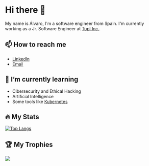 <link rel="stylesheet" href="https://cdnjs.cloudflare.com/ajax/libs/font-awesome/6.6.0/css/all.min.css" integrity="sha512-Kc323vGBEqzTmouAECnVceyQqyqdsSiqLQISBL29aUW4U/M7pSPA/gEUZQqv1cwx4OnYxTxve5UMg5GT6L4JJg==" crossorigin="anonymous" referrerpolicy="no-referrer" />

# Hi there 👋
<!--
**4lvaro22/4lvaro22** is a ✨ _special_ ✨ repository because its `README.md` (this file) appears on your GitHub profile.

Here are some ideas to get you started:

- 🔭 I’m currently working on ...
- 🌱 I’m currently learning ...
- 👯 I’m looking to collaborate on ...
- 🤔 I’m looking for help with ...
- 💬 Ask me about ...
- 📫 How to reach me: ...
- 😄 Pronouns: ...
- ⚡ Fun fact: ...
-->

My name is Álvaro, I'm a software engineer from Spain. I'm currently working as a Jr. Software Engineer at [Tupl Inc.](https://www.tupl.com/). 

## 📫 How to reach me
- [<i class="fab fa-linkedin"></i> LinkedIn](https://www.linkedin.com/in/alvaro-portales-luna/)
- [<i class="fas fa-envelope"></i> Email](mailto:pl.alvaro43@gmail.com)

## 🌱 I’m currently learning
- <i class="fas fa-shield-alt"></i> Cibersecurity and Ethical Hacking 
- <i class="fas fa-brain"></i> Artificial Intelligence
- Some tools like [Kubernetes](https://kubernetes.io/)


## 🔥 My Stats
[![Top Langs](https://github-readme-stats.vercel.app/api/top-langs/?username=4lvaro22&show_icons=true&theme=dark&layout=compact&hide=shaderlab,hlsl&card_width=1000&langs_count=10&show_icons=true)](https://github.com/anuraghazra/github-readme-stats)

## 🏆 My Trophies
![](https://github-profile-trophy.vercel.app/?username=4lvaro22&theme=onedark&no-frame=false&no-bg=true&margin-w=4)

